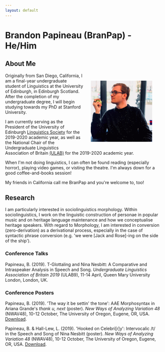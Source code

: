 ```yaml
---
layout: default
---
```


# Brandon Papineau (BranPap) - He/Him

## About Me

<img align="right" src="Portrait_Sq.png" alt="Cosplaying Steve Jobs" width="200" hspace="25" vspace="25"/>
Originally from San Diego, California, I am a final-year undergraduate student of Linguistics at the University of Edinburgh, in Edinburgh Scotland. After the completion of my undergraduate degree, I will begin studying towards my PhD at Stanford University.

I am currently serving as the President of the University of Edinburgh [Linguistics Society](https://eulingsoc.eusa.ed.ac.uk/) for the 2019-2020 academic year, as well as the National Chair of the Undergraduate Linguistics Association of Britain [(ULAB)](https://www.ulab.org.uk/) for the 2019-2020 academic year.

When I'm not doing linguistics, I can often be found reading (especially horror), playing video games, or visting the theatre. I'm always down for a good coffee-and-books session!

My friends in California call me BranPap and you're welcome to, too!

## Research

I am particularly interested in sociolinguistics morphology. Within sociolinguistics, I work on the linguistic construction of personae in popular music and on heritage language maintenance and how we conceptualise heritage speakers. With regard to Morphology, I am interested in conversion (zero-derivation) as a derivational process, especially in the case of syntactic phrase conversion (e.g. 'we were [Jack and Rose]-ing on the side of the ship').

### Conference Talks

Papineau, B. (2019). T-Glottaling and Nina Nesbitt: A Comparative and Intraspeaker Analysis in Speech and Song. *Undergraduate Linguistics Association of Britain 2019* (ULAB9), 11-14 April, Queen Mary University London, London, UK.

### Conference Posters

Papineau, B. (2019). 'The way it be settin' the tone': AAE Morphosyntax in Ariana Grande's *thank u, next* (poster). *New Ways of Analyzing Variation 48* (NWAV48), 10-12 October, The University of Oregon, Eugene, OR, USA. [Download](Papineau_Grande_2019.pdf).

Papineau, B. & Hall-Lew, L. (2019). 'Hooked on Celebri[ɾ]y': Intervocalic /t/ in the Speech and Song of Nina Nesbitt (poster). *New Ways of Analyzing Variation 48* (NWAV48), 10-12 October, The University of Oregon, Eugene, OR, USA. [Download](Papineau_and_Hall-Lew_2019.pdf).
